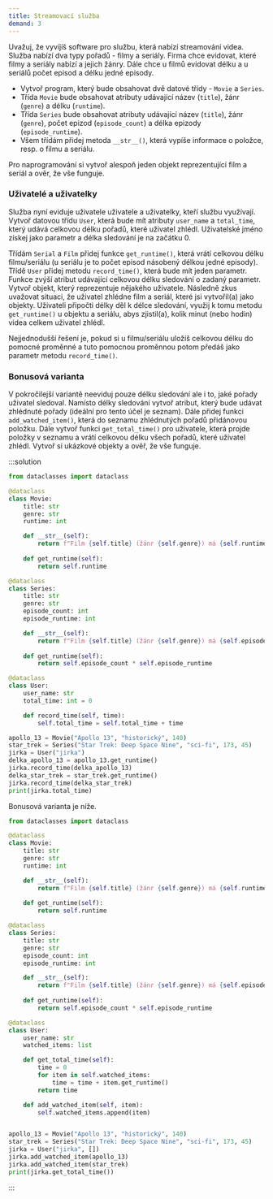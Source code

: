 ```yaml
---
title: Streamovací služba
demand: 3
---
```


Uvažuj, že vyvíjíš software pro službu, která nabízí streamování videa. Služba nabízí dva typy pořadů - filmy a seriály. Firma chce evidovat, které filmy a seriály nabízí a jejich žánry. Dále chce u filmů evidovat délku a u seriálů počet episod a délku jedné episody.

- Vytvoř program, který bude obsahovat dvě datové třídy - `Movie` a `Series`.
- Třída `Movie` bude obsahovat atributy udávající název (`title`), žánr (`genre`) a délku (`runtime`).
- Třída `Series` bude obsahovat atributy udávající název (`title`), žánr (`genre`), počet epizod (`episode_count`) a délka epizody (`episode_runtime`).
- Všem třídám přidej metoda `__str__()`, která vypíše informace o položce, resp. o filmu a seriálu.

Pro naprogramování si vytvoř alespoň jeden objekt reprezentující film a seriál a ověr, že vše funguje.

### Uživatelé a uživatelky

Služba nyní eviduje uživatele uživatele a uživatelky, kteří službu využívají. Vytvoř datovou třídu `User`, která bude mít atributy `user_name` a `total_time`, který udává celkovou délku pořadů, které uživatel zhlédl. Uživatelské jméno získej jako parametr a délka sledování je na začátku 0.

Třídám `Serial` a `Film` přidej funkce `get_runtime()`, která vrátí celkovou délku filmu/seriálu (u seriálu je to počet episod násobený délkou jedné episody). Třídě `User` přidej metodu `record_time()`, která bude mít jeden parametr. Funkce zvýší atribut udávající celkovou délku sledování o zadaný parametr. Vytvoř objekt, který reprezentuje nějakého uživatele. Následně zkus uvažovat situaci, že uživatel zhlédne film a seriál, které jsi vytvořil(a) jako objekty. Uživateli připočti délky děl k délce sledování, využij k tomu metodu `get_runtime()` u objektu a seriálu, abys zjistil(a), kolik minut (nebo hodin) videa celkem uživatel zhlédl.

Nejjednodušší řešení je, pokud si u filmu/seriálu uložíš celkovou délku do pomocné proměnné a tuto pomocnou proměnnou potom předáš jako parametr metodu `record_time()`.

### Bonusová varianta

V pokročilejší variantě neeviduj pouze délku sledování ale i to, jaké pořady uživatel sledoval. Namísto délky sledování vytvoř atribut, který bude udávat zhlédnuté pořady (ideální pro tento účel je seznam). Dále přidej funkci `add_watched_item()`, která do seznamu zhlédnutých pořadů přidánovou položku. Dále vytvoř funkci `get_total_time()` pro uživatele, která projde položky v seznamu a vrátí celkovou délku všech pořadů, které uživatel zhlédl. Vytvoř si ukázkové objekty a ověř, že vše funguje.

:::solution
```py
from dataclasses import dataclass

@dataclass
class Movie:
    title: str
    genre: str
    runtime: int

    def __str__(self):
        return f"Film {self.title} (žánr {self.genre}) má {self.runtime} minut."
    
    def get_runtime(self):
        return self.runtime

@dataclass
class Series:
    title: str
    genre: str
    episode_count: int
    episode_runtime: int

    def __str__(self):
        return f"Film {self.title} (žánr {self.genre}) má {self.episode_count} epizod po {self.episode_runtime} minutách."
    
    def get_runtime(self):
        return self.episode_count * self.episode_runtime

@dataclass
class User:
    user_name: str
    total_time: int = 0

    def record_time(self, time):
        self.total_time = self.total_time + time

apollo_13 = Movie("Apollo 13", "historický", 140)
star_trek = Series("Star Trek: Deep Space Nine", "sci-fi", 173, 45)
jirka = User("jirka")
delka_apollo_13 = apollo_13.get_runtime()
jirka.record_time(delka_apollo_13)
delka_star_trek = star_trek.get_runtime()
jirka.record_time(delka_star_trek)
print(jirka.total_time)
```

Bonusová varianta je níže.

```py
from dataclasses import dataclass

@dataclass
class Movie:
    title: str
    genre: str
    runtime: int

    def __str__(self):
        return f"Film {self.title} (žánr {self.genre}) má {self.runtime} minut."
    
    def get_runtime(self):
        return self.runtime

@dataclass
class Series:
    title: str
    genre: str
    episode_count: int
    episode_runtime: int

    def __str__(self):
        return f"Film {self.title} (žánr {self.genre}) má {self.episode_count} epizod po {self.episode_runtime} minutách."
    
    def get_runtime(self):
        return self.episode_count * self.episode_runtime

@dataclass
class User:
    user_name: str
    watched_items: list

    def get_total_time(self):
        time = 0
        for item in self.watched_items:
            time = time + item.get_runtime()
        return time

    def add_watched_item(self, item):
        self.watched_items.append(item)


apollo_13 = Movie("Apollo 13", "historický", 140)
star_trek = Series("Star Trek: Deep Space Nine", "sci-fi", 173, 45)
jirka = User("jirka", [])
jirka.add_watched_item(apollo_13)
jirka.add_watched_item(star_trek)
print(jirka.get_total_time())
```
:::